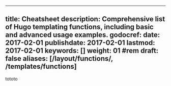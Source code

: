 ---
title: Cheatsheet
description: Comprehensive list of Hugo templating functions, including basic and advanced usage examples.
godocref:
date: 2017-02-01
publishdate: 2017-02-01
lastmod: 2017-02-01
keywords: []
weight: 01	#rem
draft: false
aliases: [/layout/functions/, /templates/functions]
----

tototo